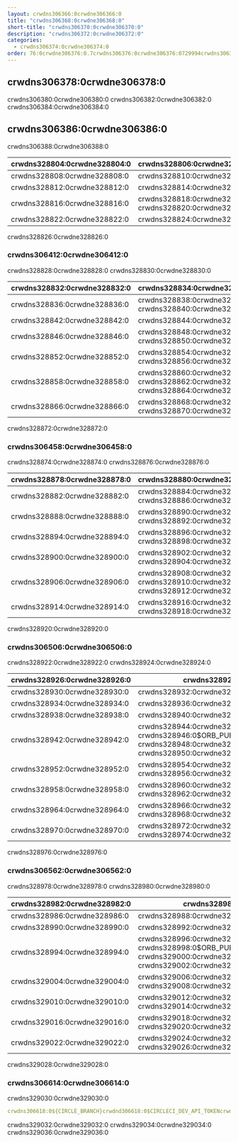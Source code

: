 ```yaml
---
layout: crwdns306366:0crwdne306366:0
title: "crwdns306368:0crwdne306368:0"
short-title: "crwdns306370:0crwdne306370:0"
description: "crwdns306372:0crwdne306372:0"
categories:
  - crwdns306374:0crwdne306374:0
order: 76:0crwdne306376:0.7crwdns306376:0crwdne306376:0729994crwdns306376:0crwdne306376:0
---
```


## crwdns306378:0crwdne306378:0

crwdns306380:0crwdne306380:0 crwdns306382:0crwdne306382:0 crwdns306384:0crwdne306384:0

## crwdns306386:0crwdne306386:0

crwdns306388:0crwdne306388:0

| crwdns328804:0crwdne328804:0 | crwdns328806:0crwdne328806:0                              |
| ---------------------------- | --------------------------------------------------------- |
| crwdns328808:0crwdne328808:0 | crwdns328810:0crwdne328810:0                              |
| crwdns328812:0crwdne328812:0 | crwdns328814:0crwdne328814:0                              |
| crwdns328816:0crwdne328816:0 | crwdns328818:0crwdne328818:0 crwdns328820:0crwdne328820:0 |
| crwdns328822:0crwdne328822:0 | crwdns328824:0crwdne328824:0                              |
crwdns328826:0crwdne328826:0

### crwdns306412:0crwdne306412:0

crwdns328828:0crwdne328828:0 crwdns328830:0crwdne328830:0

| crwdns328832:0crwdne328832:0 | crwdns328834:0crwdne328834:0                                                           |
| ---------------------------- | -------------------------------------------------------------------------------------- |
| crwdns328836:0crwdne328836:0 | crwdns328838:0crwdne328838:0 crwdns328840:0crwdne328840:0                              |
| crwdns328842:0crwdne328842:0 | crwdns328844:0crwdne328844:0                                                           |
| crwdns328846:0crwdne328846:0 | crwdns328848:0crwdne328848:0 crwdns328850:0crwdne328850:0                              |
| crwdns328852:0crwdne328852:0 | crwdns328854:0crwdne328854:0 crwdns328856:0crwdne328856:0                              |
| crwdns328858:0crwdne328858:0 | crwdns328860:0crwdne328860:0 crwdns328862:0crwdne328862:0 crwdns328864:0crwdne328864:0 |
| crwdns328866:0crwdne328866:0 | crwdns328868:0crwdne328868:0 crwdns328870:0crwdne328870:0                              |
crwdns328872:0crwdne328872:0

### crwdns306458:0crwdne306458:0

crwdns328874:0crwdne328874:0 crwdns328876:0crwdne328876:0

| crwdns328878:0crwdne328878:0 | crwdns328880:0crwdne328880:0                                                           |
| ---------------------------- | -------------------------------------------------------------------------------------- |
| crwdns328882:0crwdne328882:0 | crwdns328884:0crwdne328884:0 crwdns328886:0crwdne328886:0                              |
| crwdns328888:0crwdne328888:0 | crwdns328890:0crwdne328890:0 crwdns328892:0crwdne328892:0                              |
| crwdns328894:0crwdne328894:0 | crwdns328896:0crwdne328896:0 crwdns328898:0crwdne328898:0                              |
| crwdns328900:0crwdne328900:0 | crwdns328902:0crwdne328902:0 crwdns328904:0crwdne328904:0                              |
| crwdns328906:0crwdne328906:0 | crwdns328908:0crwdne328908:0 crwdns328910:0crwdne328910:0 crwdns328912:0crwdne328912:0 |
| crwdns328914:0crwdne328914:0 | crwdns328916:0crwdne328916:0 crwdns328918:0crwdne328918:0                              |
crwdns328920:0crwdne328920:0

### crwdns306506:0crwdne306506:0

crwdns328922:0crwdne328922:0 crwdns328924:0crwdne328924:0

| crwdns328926:0crwdne328926:0 | crwdns328928:0crwdne328928:0                                                                                                               |
| ---------------------------- | ------------------------------------------------------------------------------------------------------------------------------------------ |
| crwdns328930:0crwdne328930:0 | crwdns328932:0crwdne328932:0                                                                                                               |
| crwdns328934:0crwdne328934:0 | crwdns328936:0crwdne328936:0                                                                                                               |
| crwdns328938:0crwdne328938:0 | crwdns328940:0crwdne328940:0                                                                                                               |
| crwdns328942:0crwdne328942:0 | crwdns328944:0crwdne328944:0 crwdns328946:0$ORB_PUBLISHING_TOKENcrwdne328946:0 crwdns328948:0crwdne328948:0 crwdns328950:0crwdne328950:0 |
| crwdns328952:0crwdne328952:0 | crwdns328954:0crwdne328954:0 crwdns328956:0crwdne328956:0                                                                                  |
| crwdns328958:0crwdne328958:0 | crwdns328960:0crwdne328960:0 crwdns328962:0crwdne328962:0                                                                                  |
| crwdns328964:0crwdne328964:0 | crwdns328966:0crwdne328966:0 crwdns328968:0crwdne328968:0                                                                                  |
| crwdns328970:0crwdne328970:0 | crwdns328972:0crwdne328972:0 crwdns328974:0crwdne328974:0                                                                                  |
crwdns328976:0crwdne328976:0

### crwdns306562:0crwdne306562:0

crwdns328978:0crwdne328978:0 crwdns328980:0crwdne328980:0

| crwdns328982:0crwdne328982:0 | crwdns328984:0crwdne328984:0                                                                                                               |
| ---------------------------- | ------------------------------------------------------------------------------------------------------------------------------------------ |
| crwdns328986:0crwdne328986:0 | crwdns328988:0crwdne328988:0                                                                                                               |
| crwdns328990:0crwdne328990:0 | crwdns328992:0crwdne328992:0                                                                                                               |
| crwdns328994:0crwdne328994:0 | crwdns328996:0crwdne328996:0 crwdns328998:0$ORB_PUBLISHING_TOKENcrwdne328998:0 crwdns329000:0crwdne329000:0 crwdns329002:0crwdne329002:0 |
| crwdns329004:0crwdne329004:0 | crwdns329006:0crwdne329006:0 crwdns329008:0crwdne329008:0                                                                                  |
| crwdns329010:0crwdne329010:0 | crwdns329012:0crwdne329012:0 crwdns329014:0crwdne329014:0                                                                                  |
| crwdns329016:0crwdne329016:0 | crwdns329018:0crwdne329018:0 crwdns329020:0crwdne329020:0                                                                                  |
| crwdns329022:0crwdne329022:0 | crwdns329024:0crwdne329024:0 crwdns329026:0crwdne329026:0                                                                                  |
crwdns329028:0crwdne329028:0

### crwdns306614:0crwdne306614:0

crwdns329030:0crwdne329030:0

```yaml
crwdns306618:0${CIRCLE_BRANCH}crwdnd306618:0$CIRCLECI_DEV_API_TOKENcrwdne306618:0
```

crwdns329032:0crwdne329032:0 crwdns329034:0crwdne329034:0 crwdns329036:0crwdne329036:0
